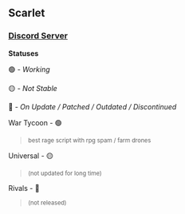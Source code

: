 ## Scarlet
### [Discord Server](https://discord.gg/TPGnC4BVJF)

**Statuses**

🟢 - _Working_

🟡 - _Not Stable_

🔴 - _On Update / Patched / Outdated / Discontinued_


War Tycoon - 🟢
> <sub>best rage script with rpg spam / farm drones</sub>

Universal - 🟡
> <sub>(not updated for long time)</sub>

Rivals - 🔴
> <sub>(not released)</sub>
